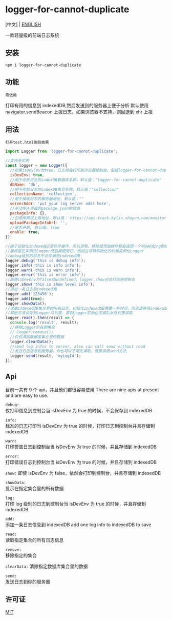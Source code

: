 # logger-for-cannot-duplicate

[中文] | [ENGLISH](./readme.md)

一款轻量级的前端日志系统

## 安装

```shell
npm i logger-for-cannot-duplicate
```

## 功能

`零依赖`

打印有用的信息到 indexedDB,然后发送到的服务器上便于分析
默认使用 navigator.sendBeacon 上报日志，如果浏览器不支持，则回退到 xhr 上报

## 用法

`打开test.html体验效果`

```js
import Logger from 'logger-for-cannot-duplicate';

//支持多实例
const logger = new Logger({
  //如果isDevEnv为true，日志将会打印到浏览器控制台，包括logger-for-cannot-duplicate的配置，默认值: false
  isDevEnv: true,
  //用于存放日志的indexDB数据库名称，默认值："logger-for-cannot-duplicate"
  dbName: 'db',
  //用于存放日志的indexDB集合名称，默认值："collection"
  collectionName: 'collection',
  //用于接收日志的服务器地址，默认值：""
  serverAddr: 'put your log server addr here',
  //手动传入项目的package.json的信息
  packageInfo: {},
  //包使用情况上报地址，默认值：'https://api-track.kylin.shuyun.com/monitor-service/upload-package-info'
  uploadPackageInfoUrl: '',
  //是否开启, 默认值: true
  enable: true,
});

//由于初始化indexedDB是异步操作，所以读取、移除或添加操作都会返回一个叫pending的结果，除非indexedDB已经初始化成功
//最好是先实例化Logger然后再使用它，例如在项目初始化的时候实例化Logger
//debug级别的日志不会存储到indexedDB
logger.debug('this is debug info');
logger.info('this is info info');
logger.warn('this is warn info');
logger.error('this is error info');
//即使isDevEnv为false或undefined，logger.show也会打印到控制台
logger.show('this is show level info');
//添加一条日志到indexedDB
logger.add('123456');
logger.add(true);
logger.showData();
//读取indexedDB集合里的所有日志，初始化indexedDB需要一些时间，所以请等待indexedDB准备好再调用读取操作，
//其他方法会存到Logger队列里，直到Logger初始化完成后从队列里读取
logger.read().then(result => {
  console.log('result', result);
  //移除Logger所在的集合
  // logger.remove();
  //仅仅清除数据库集合里的数据
  logger.clearData();
  //send log infos to server, also can call send without read
  //发送日志信息到服务器，你也可以不用先读取，直接调用send方法
  logger.send(result, 'myLogId');
});
```

## Api

目前一共有 9 个 api，并且他们都很容易使用
There are nine apis at present and are easy to use.

`debug:`  
仅打印信息到控制台当 isDevEnv 为 true 的时候，不会保存到 indexedDB

`info:`  
标准的日志打印当 isDevEnv 为 true 的时候，打印日志到控制台并且存储到 indexedDB

`warn:`  
打印警告日志到控制台当 isDevEnv 为 true 的时候，并且存储到 indexedDB

`error:`  
打印错误日志到控制台当 isDevEnv 为 true 的时候，并且存储到 indexedDB

`show:`
即使 isDevEnv 为 false，依然会打印到控制台，并且存储到 indexedDB

`showData:`  
显示在指定集合里的所有数据

`log:`  
打印 log 级别的日志到控制台当 isDevEnv 为 true 的时候，并且存储到 indexedDB

`add:`  
添加一条日志信息到 indexedDB
add one log info to indexedDB to save

`read:`  
读取指定集合的所有日志信息

`remove:`  
移除指定的集合

`clearData:`
清除指定数据库集合里的数据

`send:`  
发送日志到你的服务器

## 许可证

[MIT](https://github.com/zhoushoujian/logger-for-cannot-duplicate/blob/master/LICENSE)
